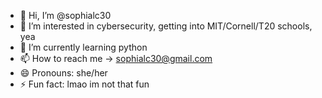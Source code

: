 - 👋 Hi, I’m @sophialc30
- 👀 I’m interested in cybersecurity, getting into MIT/Cornell/T20 schools, yea
- 🌱 I’m currently learning python
- 📫 How to reach me -> sophialc30@gmail.com
- 😄 Pronouns: she/her
- ⚡ Fun fact: lmao im not that fun


